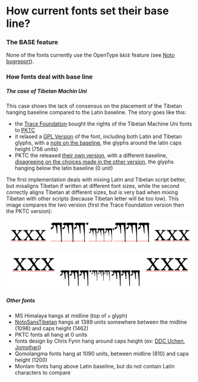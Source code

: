 # How current fonts set their base line?

### The BASE feature

None of the fonts currently use the OpenType `BASE` feature (see [Noto bugreport](https://github.com/googlei18n/noto-fonts/issues/814)).

### How fonts deal with base line

##### The case of Tibetan Machin Uni

This case shows the lack of consensus on the placement of the Tibetan hanging baseline compared to the Latin baseline. The story goes like this:

 * the [Trace Foundation](http://www.trace.org/) bought the rights of the Tibetan Machine Uni fonts to [PKTC](http://www.pktc.org)
 * it relased a [GPL Version](https://collab.itc.virginia.edu/access/content/group/26a34146-33a6-48ce-001e-f16ce7908a6a/Tibetan%20fonts/Tibetan%20Unicode%20Fonts/TibetanMachineUnicodeFont.zip) of the font, including both Latin and Tibetan glyphs, with a [note on the baseline](http://www.thlib.org/tools/scripts/wiki/tibetan%20machine%20uni.html#BaselineinTibetanMachine), the glyphs around the latin caps height (756 units)
 * PKTC the released [their own version](http://www.pktc.org/pktc/download/sft/tibmachinetypeface.zip), with a different baseline, [disagreeing on the choices made in the other version](http://www.pktc.org/pktc/SFTtypefacesfree.htm), the glyphs hanging below the latin baseline (0 unit)

The first implementation deals with mixing Latin and Tibetan script better, but misaligns Tibetan if written at different font sizes, while the second correctly aligns Tibetan at different sizes, but is very bad when mixing Tibetan with other scripts (because Tibetan letter will be too low). This image compares the two version (first the Trace Foundation version then the PKTC version):

![Tibetan Machine Uni, Trace Foundation](/TMU.png)

![Tibetan Machine Unicode, PKTC](/TMU2.png)

##### Other fonts

 * MS Himalaya hangs at midline (top of `x` glyph)
 * [NotoSansTibetan](https://github.com/googlei18n/noto-fonts) hangs at 1389 units somewhere between the midline (1098) and caps height (1462)
 * PKTC fonts all hang at 0 units
 * fonts design by Chris Fynn hang around caps height (ex: [DDC Uchen](https://sites.google.com/site/chrisfynn2/home/fonts/ddc-uchen), [Jomolhari](https://collab.itc.virginia.edu/wiki/tibetan-script/Jomolhari.html))
 * Qomolangma fonts hang at 1090 units, between midline (810) and caps height (1200)
 * Monlam fonts hang above Latin baseline, but do not contain Latin characters to compare